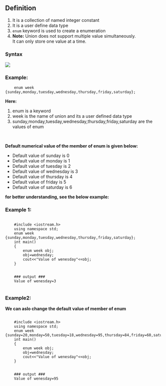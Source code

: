 ## Definition

1. It is a collection of named integer constant
2. It is a user define data type
3. `enum` keyword is used to create a enumeration
4. **Note:** Union does not support multiple value simultaneously. <br> It can only store one value at a time.


### Syntax

![](resource:assets/images/C++/img41.png)

### Example:

```
    enum week {sunday,monday,tuesday,wednesday,thursday,friday,saturday};
```

**Here:**
1. enum is a keyword
2. week is the name of union and its a user defined data type
3. sunday,monday,tuesday,wednesday,thursday,friday,saturday are the values of enum

<br>

**Default numerical value of the member of enum is given below:**

- Default value of sunday is 0
- Default value of monday is 1
- Default value of tuesday is 2
- Default value of wednesday is 3
- Default value of thursday is 4
- Default value of friday is 5
- Default value of saturday is 6


**for better understanding, see the below example:**

### **Example 1:**



```

    #include <iostream.h>
    using namespace std;
    enum week {sunday,monday,tuesday,wednesday,thursday,friday,saturday};
    int main()
    {
        enum week obj;
        obj=wednesday;
        cout<<"Value of wenesday"<<obj;
    }
    

    ### output ###
    Value of wenesday=3
    

```



### Example2:

**We can aslo change the default value of member of enum**



```

    #include <iostream.h>
    using namespace std;
    enum week {sunday=20,monday=50,tuesday=18,wednesday=95,thursday=84,friday=60,saturday=55};
    int main()
    {
        enum week obj;
        obj=wednesday;
        cout<<"Value of wenesday"<<obj;
    }
    

    ### output ###
    Value of wenesday=95
    

```
<!-- <a href="##">Click for Practical Program</a> -->